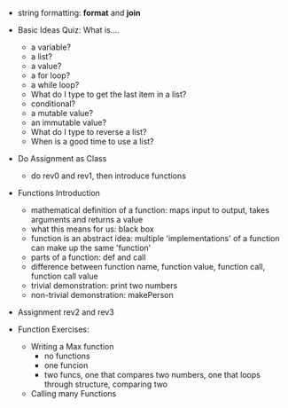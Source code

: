 + string formatting: **format** and **join**

+ Basic Ideas Quiz: What is....
  
  + a variable?
  + a list?
  + a value?
  + a for loop?
  + a while loop?
  + What do I type to get the last item in a list?
  + conditional?
  + a mutable value?
  + an immutable value? 
  + What do I type to reverse a list?
  + When is a good time to use a list?

+ Do Assignment as Class
  + do rev0 and rev1, then introduce functions 

+ Functions Introduction
  + mathematical definition of a function: maps input to output, takes arguments and returns a value
  + what this means for us: black box
  + function is an abstract idea: multiple 'implementations' of a function can make up the same 'function' 
  + parts of a function: def and call
  + difference between function name, function value, function call, function call value
  + trivial demonstration: print two numbers
  + non-trivial demonstration: makePerson

+ Assignment rev2 and rev3

+ Function Exercises:
  + Writing a Max function
    - no functions
    - one funcion
    - two funcs, one that compares two numbers, one that loops through structure, comparing two
  + Calling many Functions
  



